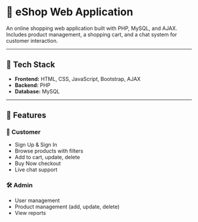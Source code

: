 # 🛒 eShop Web Application

An online shopping web application built with PHP, MySQL, and AJAX.  
Includes product management, a shopping cart, and a chat system for customer interaction.

---

## 📌 Tech Stack
- **Frontend:** HTML, CSS, JavaScript, Bootstrap, AJAX
- **Backend:** PHP
- **Database:** MySQL

---

## 🚀 Features

### 👤 Customer
- Sign Up & Sign In
- Browse products with filters
- Add to cart, update, delete
- Buy Now checkout
- Live chat support

### 🛠 Admin
- User management
- Product management (add, update, delete)
- View reports

